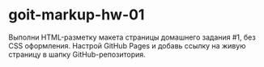 # goit-markup-hw-01
Выполни HTML-разметку макета страницы домашнего задания #1, без CSS оформления. Настрой GitHub Pages и добавь ссылку на живую страницу в шапку GitHub-репозитория.
